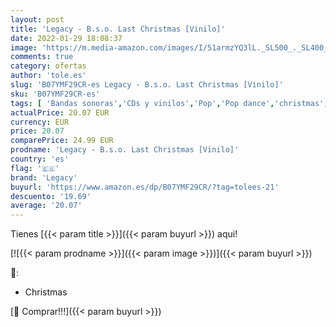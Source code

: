 ```yaml
---
layout: post
title: 'Legacy - B.s.o. Last Christmas [Vinilo]'
date: 2022-01-29 18:08:37
image: 'https://m.media-amazon.com/images/I/51armzYQ3lL._SL500_._SL400_.jpg'
comments: true
category: ofertas
author: 'tole.es'
slug: 'B07YMF29CR-es Legacy - B.s.o. Last Christmas [Vinilo]'
sku: 'B07YMF29CR-es'
tags: [ 'Bandas sonoras','CDs y vinilos','Pop','Pop dance','christmas','legacy', ]
actualPrice: 20.07 EUR
currency: EUR
price: 20.07
comparePrice: 24.99 EUR
prodname: 'Legacy - B.s.o. Last Christmas [Vinilo]'
country: 'es'
flag: '🇪🇸'
brand: 'Legacy'
buyurl: 'https://www.amazon.es/dp/B07YMF29CR/?tag=tolees-21'
descuento: '19.69'
average: '20.07'
---
```


Tienes [{{< param title >}}]({{< param buyurl >}}) aqui!

[![{{< param prodname >}}]({{< param image >}})]({{< param buyurl >}})

🔎:

- Christmas

[🛒 Comprar!!!]({{< param buyurl >}})
